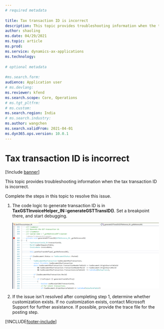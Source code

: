 ```yaml
---
# required metadata

title: Tax transaction ID is incorrect
description: This topic provides troubleshooting information when the tax transaction ID is incorrect.
author: shaoling
ms.date: 04/29/2021
ms.topic: article
ms.prod: 
ms.service: dynamics-ax-applications
ms.technology: 

# optional metadata

#ms.search.form:
audience: Application user
# ms.devlang: 
ms.reviewer: kfend
ms.search.scope: Core, Operations
# ms.tgt_pltfrm: 
# ms.custom: 
ms.search.region: India
# ms.search.industry: 
ms.author: wangchen
ms.search.validFrom: 2021-04-01
ms.dyn365.ops.version: 10.0.1
---
```




# Tax transaction ID is incorrect

[!include [banner](../includes/banner.md)]

This topic provides troubleshooting information when the tax transaction ID is incorrect.

Complete the steps in this topic to resolve this issue.

1. The code logic to generate transaction ID is in **TaxGSTInvoiceHelper_IN::generateGSTTransID()**. Set a breakpoint there, and start debugging.

    [![Breakpoint for debugging](./media/tax-transaction-id-incorrect-Picture2.png)](./media/tax-transaction-id-incorrect-Picture2.png)

2. If the issue isn't resolved after completing step 1, determine whether customization exists. If no customization exists, contact Microsoft Support for further assistance. If possible, provide the trace file for the posting step.

[!INCLUDE[footer-include](../../includes/footer-banner.md)]
